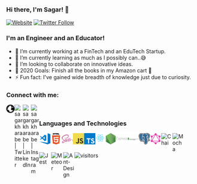 ### Hi there, I'm Sagar! 👋

[![Website](https://img.shields.io/website?label=sagarkharabe.com&style=for-the-badge&url=https%3A%2F%2Fsagarkharabe.com)](https://sagarkharabe.com)
[![Twitter Follow](https://img.shields.io/twitter/follow/sagarkharabe?color=1DA1F2&logo=twitter&style=for-the-badge)](https://twitter.com/intent/follow?original_referer=https%3A%2F%2Fgithub.com%2Fsagarkharabe&screen_name=sagarkharabe)

### I'm an Engineer and an Educator!

- 🔭 I’m currently working at a FinTech and an EduTech Startup.
- 🌱 I’m currently learning as much as I possibly can..😅
- 👯 I’m looking to collaborate on innovative ideas.
- 🥅 2020 Goals: Finish all the books in my Amazon cart 🤣 <!-- Contribute more to Open Source projects-->
- ⚡ Fun fact: I've gained wide breadth of knowledge just due to curiosity.

### Connect with me:

[<img align="left" alt="sagarkharabe.com" width="22px" src="https://raw.githubusercontent.com/iconic/open-iconic/master/svg/globe.svg" />][website]
[<img align="left" alt="sagarkharabe | Twitter" width="22px" src="https://cdn.jsdelivr.net/npm/simple-icons@v3/icons/twitter.svg" />][twitter]
[<img align="left" alt="sagarkharabe | LinkedIn" width="22px" src="https://cdn.jsdelivr.net/npm/simple-icons@v3/icons/linkedin.svg" />][linkedin]
[<img align="left" alt="sagarkharabe | Instagram" width="22px" src="https://cdn.jsdelivr.net/npm/simple-icons@v3/icons/instagram.svg" />][instagram]

<br />

### Languages and Technologies

<img align="left" alt="Visual Studio Code" width="30px" src="https://raw.githubusercontent.com/github/explore/80688e429a7d4ef2fca1e82350fe8e3517d3494d/topics/visual-studio-code/visual-studio-code.png" />
<img align="left" alt="HTML5" width="30px" src="https://raw.githubusercontent.com/github/explore/80688e429a7d4ef2fca1e82350fe8e3517d3494d/topics/html/html.png" />
<img align="left" alt="Sass" width="30px" src="https://raw.githubusercontent.com/github/explore/80688e429a7d4ef2fca1e82350fe8e3517d3494d/topics/sass/sass.png" />
<img align="left" alt="JavaScript" width="30px" src="https://raw.githubusercontent.com/github/explore/80688e429a7d4ef2fca1e82350fe8e3517d3494d/topics/javascript/javascript.png" />
<img align="left" alt="TypeScript" width="30px" src="https://raw.githubusercontent.com/github/explore/80688e429a7d4ef2fca1e82350fe8e3517d3494d/topics/typescript/typescript.png" />
<img align="left" alt="React" width="26px" src="https://raw.githubusercontent.com/github/explore/80688e429a7d4ef2fca1e82350fe8e3517d3494d/topics/react/react.png" />
<img align="left" alt="Node.js" width="30px" src="https://raw.githubusercontent.com/github/explore/80688e429a7d4ef2fca1e82350fe8e3517d3494d/topics/nodejs/nodejs.png" />
<img align="left" alt="Express.js" width="30px" src="https://raw.githubusercontent.com/github/explore/80688e429a7d4ef2fca1e82350fe8e3517d3494d/topics/express/express.png" />
<img align="left" alt="MongoDB" width="30px" src="https://raw.githubusercontent.com/github/explore/80688e429a7d4ef2fca1e82350fe8e3517d3494d/topics/mongodb/mongodb.png" />
<img align="left" alt="PostgreSQL" width="30px" src="https://raw.githubusercontent.com/github/explore/80688e429a7d4ef2fca1e82350fe8e3517d3494d/topics/postgresql/postgresql.png" />
<img align="left" alt="GraphQL" width="30px" src="https://raw.githubusercontent.com/github/explore/80688e429a7d4ef2fca1e82350fe8e3517d3494d/topics/graphql/graphql.png" />
<img align="left" alt="Chai" width="30px" src="https://camo.githubusercontent.com/431283cc1643d02167aac31067137897507c60fc/687474703a2f2f636861696a732e636f6d2f696d672f636861692d6c6f676f2e706e67" />
<img align="left" alt="Mocha" width="30px" src="https://camo.githubusercontent.com/af4bf83ab2ca125346740f9961345a24ec43b3a9/68747470733a2f2f636c6475702e636f6d2f78465646784f696f41552e737667" />
<img align="left" alt="Jest" width="32px" src="https://github.com/facebook/jest/raw/master/website/static/img/jest-readme-headline.png" />
<img align="left" alt="Meteor" width="32px" src="https://user-images.githubusercontent.com/841294/26841702-0902bbee-4af3-11e7-9805-0618da66a246.png" />
<img align="left" alt="Ant-Design" width="30px" src="https://camo.githubusercontent.com/bc93494c1f9faf29cae5064245e03f086a2cb1b5/68747470733a2f2f67772e616c697061796f626a656374732e636f6d2f7a6f732f726d73706f7274616c2f4b4470677667754d704766716148506a6963524b2e737667" />

<br /> <br /> 

![visitors](https://visitor-badge.laobi.icu/badge?page_id=sagarkharabe.visitor_count)

[website]: https://sagarkharabe.com
[twitter]: https://twitter.com/sagarkharabe
[instagram]: https://instagram.com/sagar.r.k
[linkedin]: https://linkedin.com/in/sagarkharabe


<!--
**sagarkharbe/sagarkharbe** is a ✨ _special_ ✨ repository because its `README.md` (this file) appears on your GitHub profile.
-->
